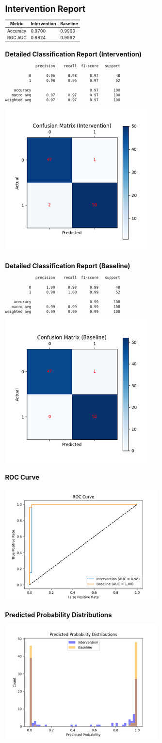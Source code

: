 
# Intervention Report

| Metric           | Intervention | Baseline |
|------------------|--------------|----------|
| Accuracy         | 0.9700     | 0.9900   |
| ROC AUC          | 0.9824     | 0.9992   |

## Detailed Classification Report (Intervention)

```
              precision    recall  f1-score   support

           0       0.96      0.98      0.97        48
           1       0.98      0.96      0.97        52

    accuracy                           0.97       100
   macro avg       0.97      0.97      0.97       100
weighted avg       0.97      0.97      0.97       100

```
![Confusion Matrix (Intervention)](/intervention_reports/f3378_m0.01_a5.0/confusion_matrix_intervention.png)

## Detailed Classification Report (Baseline)

```
              precision    recall  f1-score   support

           0       1.00      0.98      0.99        48
           1       0.98      1.00      0.99        52

    accuracy                           0.99       100
   macro avg       0.99      0.99      0.99       100
weighted avg       0.99      0.99      0.99       100

```
![Confusion Matrix (Baseline)](/intervention_reports/f3378_m0.01_a5.0/confusion_matrix_baseline.png)

## ROC Curve

![ROC Curve](/intervention_reports/f3378_m0.01_a5.0/roc_curve.png)

## Predicted Probability Distributions

![Probability Distributions](/intervention_reports/f3378_m0.01_a5.0/probability_distributions.png)
